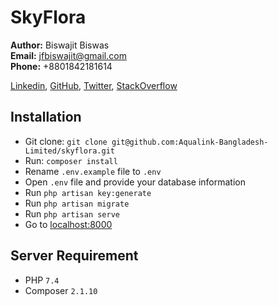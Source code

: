 # SkyFlora

**Author:** Biswajit Biswas\
**Email:** jfbiswajit@gmail.com\
**Phone:** +8801842181614

[Linkedin](https://www.linkedin.com/in/jfbiswajit), [GitHub](https://github.com/jfBiswajit), [Twitter](https://twitter.com/jfBiswajit), [StackOverflow](https://stackoverflow.com/users/11703105/biswajit-biswas) 

## Installation
- Git clone: `git clone git@github.com:Aqualink-Bangladesh-Limited/skyflora.git`
- Run: `composer install`
- Rename `.env.example` file to `.env`
- Open `.env` file and provide your database information
- Run  `php artisan key:generate`
- Run  `php artisan migrate`
- Run  `php artisan serve`
- Go to  [localhost:8000](http://localhost:8000/)

## Server Requirement
- PHP `7.4`
- Composer `2.1.10`
